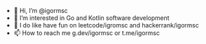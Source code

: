 - 👋 Hi, I’m @igormsc
- 👀 I’m interested in Go and Kotlin software development
- 💞️ I do like have fun on leetcode/igromsc and hackerrank/igormsc
- 📫 How to reach me g.dev/igormsc or t.me/igormsc
